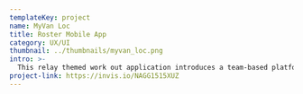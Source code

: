 ```yaml
---
templateKey: project
name: MyVan Loc
title: Roster Mobile App
category: UX/UI
thumbnail: ../thumbnails/myvan_loc.png
intro: >-
  This relay themed work out application introduces a team-based platform to facilitate goal oriented and fitness routines based on a reward system that draws from partners and sport programs to increase exposure of privileged activities to underprivileged communities.
project-link: https://invis.io/NAGG1515XUZ
---
```

